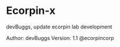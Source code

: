 # Ecorpin-x
devBuggs, update ecorpin lab development

Author: devBuggs    Version: 1.1    @ecorpincorp

